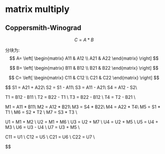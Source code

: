 # matrix multiply

## Coppersmith-Winograd

$$
    C = A * B
$$


分块为:
$$ 
A=
\left[
 \begin{matrix}
   A11 & A12 \\
   A21 & A22
  \end{matrix}
\right]
$$

$$ B=
\left[
 \begin{matrix}
   B11 & B12 \\
   B21 & B22
  \end{matrix}
\right]
$$

$$ C=
\left[
 \begin{matrix}
   C11 & C12 \\
   C21 & C22
  \end{matrix}
\right]
$$

$$
S1 = A21 + A22\\
S2 = S1 - A11\\
S3 = A11 - A21\\
S4 = A12 - S2\\

T1 = B12 - B11 \\
T2 = B22 - T1 \\
T3 = B22 - B12 \\
T4 = T2 - B21 \\

M1 = A11 * B11\\
M2 = A12 * B21\\
M3 = S4 * B22\\
M4 = A22 * T4\\
M5 = S1 * T1 \\
M6 = S2 * T2 \\
M7 = S3 * T3 \\

U1 = M1 + M2 \\
U2 = M1 + M6 \\
U3 = U2 + M7 \\
U4 = U2 + M5 \\
U5 = U4 + M3 \\
U6 = U3 - U4 \\
U7 = U3 + M5 \\

C11 = U1 \\
C12 = U5 \\
C21 = U6 \\
C22 = U7 \\

$$